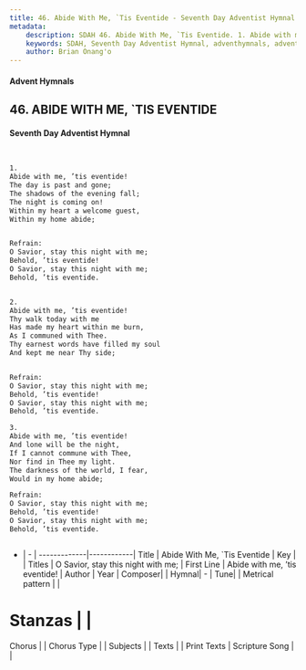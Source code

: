 ```yaml
---
title: 46. Abide With Me, `Tis Eventide - Seventh Day Adventist Hymnal
metadata:
    description: SDAH 46. Abide With Me, `Tis Eventide. 1. Abide with me, ’tis eventide! The day is past and gone; The shadows of the evening fall; The night is coming on! Within my heart a welcome guest, Within my home abide; 
    keywords: SDAH, Seventh Day Adventist Hymnal, adventhymnals, advent hymnals, Abide With Me, `Tis Eventide, Abide with me, ’tis eventide! ,O Savior, stay this night with me;
    author: Brian Onang'o
---
```


#### Advent Hymnals
## 46. ABIDE WITH ME, `TIS EVENTIDE
#### Seventh Day Adventist Hymnal

```txt


1.
Abide with me, ’tis eventide!
The day is past and gone;
The shadows of the evening fall;
The night is coming on!
Within my heart a welcome guest,
Within my home abide;


Refrain:
O Savior, stay this night with me;
Behold, ’tis eventide!
O Savior, stay this night with me;
Behold, ’tis eventide.


2.
Abide with me, ’tis eventide!
Thy walk today with me
Has made my heart within me burn,
As I communed with Thee.
Thy earnest words have filled my soul
And kept me near Thy side;


Refrain:
O Savior, stay this night with me;
Behold, ’tis eventide!
O Savior, stay this night with me;
Behold, ’tis eventide.

3.
Abide with me, ’tis eventide!
And lone will be the night,
If I cannot commune with Thee,
Nor find in Thee my light.
The darkness of the world, I fear,
Would in my home abide;

Refrain:
O Savior, stay this night with me;
Behold, ’tis eventide!
O Savior, stay this night with me;
Behold, ’tis eventide.



```

- |   -  |
-------------|------------|
Title | Abide With Me, `Tis Eventide |
Key |  |
Titles | O Savior, stay this night with me; |
First Line | Abide with me, ’tis eventide! |
Author | 
Year | 
Composer|  |
Hymnal|  - |
Tune|  |
Metrical pattern | |
# Stanzas |  |
Chorus |  |
Chorus Type |  |
Subjects |  |
Texts |  |
Print Texts | 
Scripture Song |  |
  
